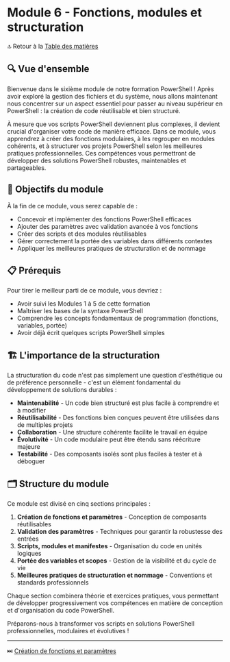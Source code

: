 # Module 6 - Fonctions, modules et structuration

🔝 Retour à la [Table des matières](/SOMMAIRE.md)

## 🔍 Vue d'ensemble

Bienvenue dans le sixième module de notre formation PowerShell ! Après avoir exploré la gestion des fichiers et du système, nous allons maintenant nous concentrer sur un aspect essentiel pour passer au niveau supérieur en PowerShell : la création de code réutilisable et bien structuré.

À mesure que vos scripts PowerShell deviennent plus complexes, il devient crucial d'organiser votre code de manière efficace. Dans ce module, vous apprendrez à créer des fonctions modulaires, à les regrouper en modules cohérents, et à structurer vos projets PowerShell selon les meilleures pratiques professionnelles. Ces compétences vous permettront de développer des solutions PowerShell robustes, maintenables et partageables.

## 🎯 Objectifs du module

À la fin de ce module, vous serez capable de :

- Concevoir et implémenter des fonctions PowerShell efficaces
- Ajouter des paramètres avec validation avancée à vos fonctions
- Créer des scripts et des modules réutilisables
- Gérer correctement la portée des variables dans différents contextes
- Appliquer les meilleures pratiques de structuration et de nommage

## 📋 Prérequis

Pour tirer le meilleur parti de ce module, vous devriez :

- Avoir suivi les Modules 1 à 5 de cette formation
- Maîtriser les bases de la syntaxe PowerShell
- Comprendre les concepts fondamentaux de programmation (fonctions, variables, portée)
- Avoir déjà écrit quelques scripts PowerShell simples

## 🏗️ L'importance de la structuration

La structuration du code n'est pas simplement une question d'esthétique ou de préférence personnelle - c'est un élément fondamental du développement de solutions durables :

- **Maintenabilité** - Un code bien structuré est plus facile à comprendre et à modifier
- **Réutilisabilité** - Des fonctions bien conçues peuvent être utilisées dans de multiples projets
- **Collaboration** - Une structure cohérente facilite le travail en équipe
- **Évolutivité** - Un code modulaire peut être étendu sans réécriture majeure
- **Testabilité** - Des composants isolés sont plus faciles à tester et à déboguer

## 🗂️ Structure du module

Ce module est divisé en cinq sections principales :

1. **Création de fonctions et paramètres** - Conception de composants réutilisables
2. **Validation des paramètres** - Techniques pour garantir la robustesse des entrées
3. **Scripts, modules et manifestes** - Organisation du code en unités logiques
4. **Portée des variables et scopes** - Gestion de la visibilité et du cycle de vie
5. **Meilleures pratiques de structuration et nommage** - Conventions et standards professionnels

Chaque section combinera théorie et exercices pratiques, vous permettant de développer progressivement vos compétences en matière de conception et d'organisation du code PowerShell.

Préparons-nous à transformer vos scripts en solutions PowerShell professionnelles, modulaires et évolutives !

---

⏭️ [Création de fonctions et paramètres](/05-fonctions-modules/01-fonctions-et-parametres.md)
